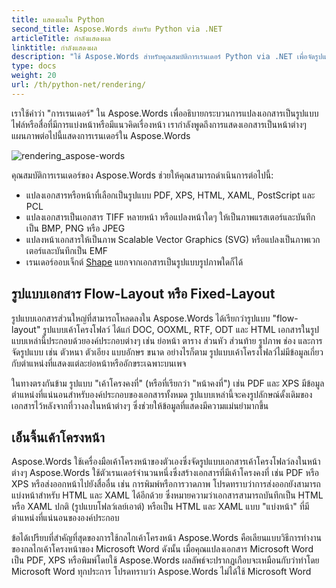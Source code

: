 ```yaml
---
title: แสดงผลใน Python
second_title: Aspose.Words สำหรับ Python via .NET
articleTitle: กำลังแสดงผล
linktitle: กำลังแสดงผล
description: "ใช้ Aspose.Words สำหรับคุณสมบัติการเรนเดอร์ Python via .NET เพื่อจัดรูปแบบเอกสารเค้าโครงโฟลว์เป็นหน้า และแปลงเอกสารดังกล่าวหรือหน้าที่เลือกไปเป็นรูปแบบเอกสารอื่น (PDF, HTML, XPS ฯลฯ) หรือรูปแบบรูปภาพ (TIFF, PNG, SVG ฯลฯ) สำหรับ การดู การแปลงเพิ่มเติม หรือการพิมพ์"
type: docs
weight: 20
url: /th/python-net/rendering/
---
```


เราใช้คำว่า "การเรนเดอร์" ใน Aspose.Words เพื่ออธิบายกระบวนการแปลงเอกสารเป็นรูปแบบไฟล์หรือสื่อที่มีการแบ่งหน้าหรือมีแนวคิดเรื่องหน้า เรากำลังพูดถึงการแสดงเอกสารเป็นหน้าต่างๆ แผนภาพต่อไปนี้แสดงการเรนเดอร์ใน Aspose.Words

![rendering_aspose-words](/words/python-net/rendering/rendering-1.png)

คุณสมบัติการเรนเดอร์ของ Aspose.Words ช่วยให้คุณสามารถดำเนินการต่อไปนี้:

- แปลงเอกสารหรือหน้าที่เลือกเป็นรูปแบบ PDF, XPS, HTML, XAML, PostScript และ PCL
- แปลงเอกสารเป็นเอกสาร TIFF หลายหน้า หรือแปลงหน้าใดๆ ให้เป็นภาพแรสเตอร์และบันทึกเป็น BMP, PNG หรือ JPEG
- แปลงหน้าเอกสารให้เป็นภาพ Scalable Vector Graphics (SVG) หรือแปลงเป็นภาพเวกเตอร์และบันทึกเป็น EMF
- เรนเดอร์ออบเจ็กต์ [Shape](https://reference.aspose.com/words/python-net/aspose.words.drawing/shape/) แยกจากเอกสารเป็นรูปแบบรูปภาพใดก็ได้

## รูปแบบเอกสาร Flow-Layout หรือ Fixed-Layout

รูปแบบเอกสารส่วนใหญ่ที่สามารถโหลดลงใน Aspose.Words ได้เรียกว่ารูปแบบ "flow-layout" รูปแบบเค้าโครงโฟลว์ ได้แก่ DOC, OOXML, RTF, ODT และ HTML เอกสารในรูปแบบเหล่านี้ประกอบด้วยองค์ประกอบต่างๆ เช่น ย่อหน้า ตาราง ส่วนหัว ส่วนท้าย รูปภาพ ช่อง และการจัดรูปแบบ เช่น ตัวหนา ตัวเอียง แบบอักษร ขนาด อย่างไรก็ตาม รูปแบบเค้าโครงโฟลว์ไม่มีข้อมูลเกี่ยวกับตำแหน่งที่แสดงแต่ละย่อหน้าหรืออักขระเฉพาะบนเพจ

ในทางตรงกันข้าม รูปแบบ "เค้าโครงคงที่" (หรือที่เรียกว่า "หน้าคงที่") เช่น PDF และ XPS มีข้อมูลตำแหน่งที่แน่นอนสำหรับองค์ประกอบของเอกสารทั้งหมด รูปแบบเหล่านี้จะคงรูปลักษณ์ดั้งเดิมของเอกสารไว้หลังจากที่วางลงในหน้าต่างๆ ซึ่งช่วยให้ข้อมูลที่แสดงมีความแม่นยำมากขึ้น

## เอ็นจิ้นเค้าโครงหน้า

Aspose.Words ใช้เครื่องมือเค้าโครงหน้าของตัวเองซึ่งจัดรูปแบบเอกสารเค้าโครงโฟลว์ลงในหน้าต่างๆ Aspose.Words ใช้ตัวเรนเดอร์จำนวนหนึ่งซึ่งสร้างเอกสารที่มีเค้าโครงคงที่ เช่น PDF หรือ XPS หรือส่งออกหน้าไปยังสื่ออื่น เช่น การพิมพ์หรือการวาดภาพ โปรดทราบว่าการส่งออกยังสามารถแบ่งหน้าสำหรับ HTML และ XAML ได้อีกด้วย ซึ่งหมายความว่าเอกสารสามารถบันทึกเป็น HTML หรือ XAML ปกติ (รูปแบบโฟลว์เลย์เอาต์) หรือเป็น HTML และ XAML แบบ "แบ่งหน้า" ที่มีตำแหน่งที่แน่นอนขององค์ประกอบ

ข้อได้เปรียบที่สำคัญที่สุดของการใช้กลไกเค้าโครงหน้า Aspose.Words คือเลียนแบบวิธีการทำงานของกลไกเค้าโครงหน้าของ Microsoft Word ดังนั้น เมื่อคุณแปลงเอกสาร Microsoft Word เป็น PDF, XPS หรือพิมพ์โดยใช้ Aspose.Words ผลลัพธ์จะปรากฏเกือบจะเหมือนกับว่าทำโดย Microsoft Word ทุกประการ โปรดทราบว่า Aspose.Words ไม่ได้ใช้ Microsoft Word
